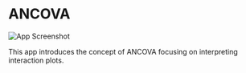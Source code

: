 # ANCOVA
![App Screenshot](https://sites.psu.edu/shinyapps/files/2018/12/10f8a8a7c394688207324178ba30d37354defcc6-ancova-t7s4t9.png)

This app introduces the concept of ANCOVA focusing on interpreting interaction plots.
